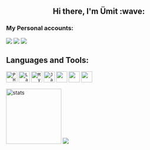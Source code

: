<h2 align="center"> Hi there, I'm Ümit :wave:</h2>

<h3>My Personal accounts:</h3>
<p align="left">
<a href = "https://www.linkedin.com/in/%C3%BCmit-ulusoy/"> <img src ="https://camo.githubusercontent.com/a80d00f23720d0bc9f55481cfcd77ab79e141606829cf16ec43f8cacc7741e46/68747470733a2f2f696d672e736869656c64732e696f2f62616467652f4c696e6b6564496e2d3030373742353f7374796c653d666f722d7468652d6261646765266c6f676f3d6c696e6b6564696e266c6f676f436f6c6f723d7768697465"></a>
<a href = "mailto:umittulusoyy0@gmail.com"> <img src ="https://img.shields.io/badge/Gmail-D14836?style=for-the-badge&logo=gmail&logoColor=white"></a>
<a href="https://discord.com/users/346671783019282432" target"blank_"><img src="https://img.shields.io/badge/discord%20-7289DA.svg?&style=for-the-badge&logo=discord&logoColor=white"></a>

  
</p>
 

## Languages and Tools:

<code><img alt="PHP" height="30" src="https://img.shields.io/badge/php%20%20-787cb4.svg?&style=for-the-badge&logo=php&logoColor=white"></code>
<code><img alt="Laravel" height="30" src="https://img.shields.io/badge/laravel%20%20-white.svg?&style=for-the-badge&logo=laravel&logoColor=ef3b2d"></code>
<code><img alt="MySQL" height="30" src="https://img.shields.io/badge/mysql%20%20-00618a.svg?&style=for-the-badge&logo=mysql&logoColor=white"></code>
<code><img alt="JavaScript" height="30" src="https://img.shields.io/badge/javascript%20-F7DF1E.svg?&style=for-the-badge&logo=javascript&logoColor=black"></code>
<code><img height="30" src="https://camo.githubusercontent.com/dfc69d704694f22168bea3d84584663777fa5301dcad5bbcb5459b336da8d554/68747470733a2f2f696d672e736869656c64732e696f2f62616467652f4e6f64652e6a732d3433383533443f7374796c653d666f722d7468652d6261646765266c6f676f3d6e6f64652e6a73266c6f676f436f6c6f723d7768697465"></code>
<code><img height="30" src="https://camo.githubusercontent.com/e988dbddd23f51aed1cafbc52871a54b98a997c8d9750623a7f2c1b7d359bcf4/68747470733a2f2f616b6966393734382e6d652f6261646765732f68746d6c352e737667"></code>
<code><img height="30" src="https://camo.githubusercontent.com/63350538fde994bc287ccd4908809301e157980e6564bf78d2c5cec22c0a5914/68747470733a2f2f696d672e736869656c64732e696f2f62616467652f446f636b65722d3243413545303f7374796c653d666f722d7468652d6261646765266c6f676f3d646f636b6572266c6f676f436f6c6f723d7768697465"></code>

<p align="left"><img src="https://github-readme-stats.vercel.app/api?username=Umit-Ulusoy&count_private=true&show_icons=true&theme=dark&hide_border=true" width="%100" height="150px" alt="stats" />
 <img src="https://github-readme-stats.vercel.app/api/top-langs/?username=Umit-Ulusoy&layout=compact&theme=dark&hide_border=true" />
